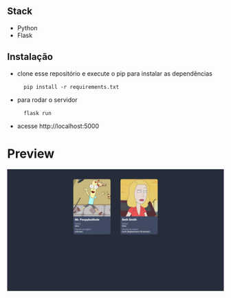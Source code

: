 ## Stack

- Python
- Flask

## Instalação

- clone esse repositório e execute o pip para instalar as dependências

        pip install -r requirements.txt

- para rodar o servidor

        flask run

- acesse http://localhost:5000

# Preview

![Preview](img/preview.png)
